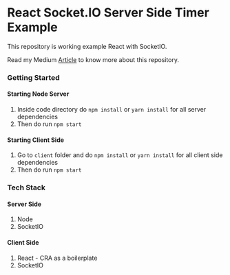 # React Socket.IO Server Side Timer Example

This repository is working example React with SocketIO.

Read my Medium [Article](https://medium.com/@bmaniar/getting-started-with-react-socket-io-87430f7a285e) to know more about this repository.

### Getting Started

#### Starting Node Server
1. Inside code directory do ```npm install``` or ```yarn install``` for all server dependencies
2. Then do run ```npm start```

#### Starting Client Side 
1. Go to ```client``` folder and do ```npm install``` or ```yarn install``` for all client side dependencies
2. Then do run ```npm start```

### Tech Stack

#### Server Side
1. Node
2. SocketIO

#### Client Side
1. React - CRA as a boilerplate
2. SocketIO
